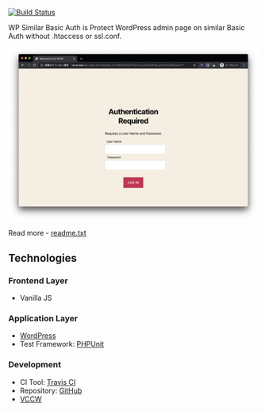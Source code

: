 [![Build Status](https://travis-ci.org/256hax/wp-similar-basic-auth.svg?branch=master)](https://travis-ci.org/256hax/wp-similar-basic-auth)

WP Similar Basic Auth is Protect WordPress admin page on similar Basic Auth without .htaccess or ssl.conf.

![screenshot](https://raw.githubusercontent.com/256hax/wp-similar-basic-auth/master/docs/screentshot/screenshot-2.png)

Read more - [readme.txt](https://github.com/256hax/wp-similar-basic-auth/blob/master/readme.txt)

## Technologies
### Frontend Layer
- Vanilla JS

### Application Layer
- [WordPress](https://wordpress.org/)
- Test Framework: [PHPUnit](https://phpunit.de/)

### Development
- CI Tool: [Travis CI](https://travis-ci.org/256hax/ujull-gnote)
- Repository: [GitHub](https://github.com/256hax/wp-similar-basic-auth)
- [VCCW](http://vccw.cc/)
